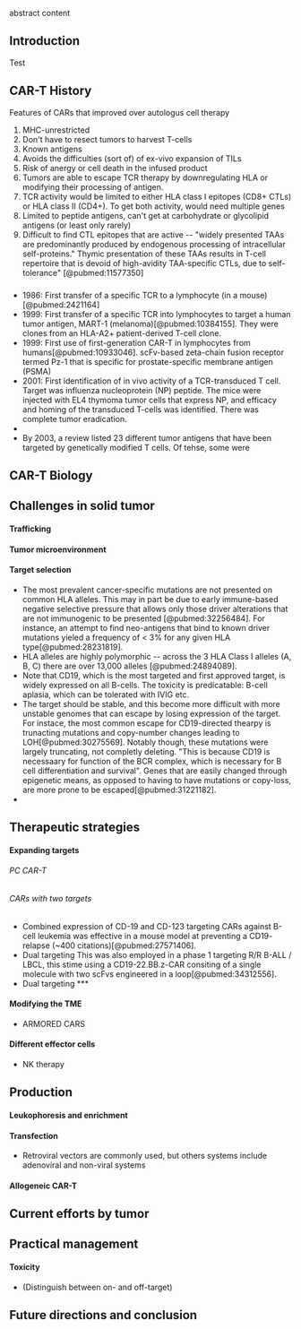 abstract content

## Introduction
Test
## CAR-T History

Features of CARs that improved over autologus cell therapy
1. MHC-unrestricted
2. Don't have to resect tumors to harvest T-cells
3. Known antigens
4. Avoids the difficulties (sort of) of ex-vivo expansion of TILs
5. Risk of anergy or cell death in the infused product
6. Tumors are able to escape TCR therapy by downregulating HLA or modifying their processing of antigen.
7. TCR activity would be limited to either HLA class I epitopes (CD8+ CTLs) or HLA class II (CD4+). To get both activity, would need multiple genes
8. Limited to peptide antigens, can't get at carbohydrate or glycolipid antigens (or least only rarely)
9. Difficult to find CTL epitopes that are active -- "widely presented TAAs are predominantly produced by endogenous processing of intracellular self-proteins." Thymic presentation of these TAAs results in T-cell repertoire that is devoid of high-avidity TAA-specific CTLs, due to self-tolerance" [@pubmed:11577350]

### 

- 1986: First transfer of a specific TCR to a lymphocyte (in a mouse)[@pubmed:2421164]
- 1999: First transfer of a specific TCR into lymphocytes to target a human tumor antigen, MART-1 (melanoma)[@pubmed:10384155]. They were clones from an HLA-A2+ patient-derived T-cell clone.
- 1999: First use of first-generation CAR-T in lymphocytes from humans[@pubmed:10933046]. scFv-based zeta-chain fusion receptor termed Pz-1 that is specific for prostate-specific membrane antigen (PSMA)
- 2001: First identification of in vivo activity of a TCR-transduced T cell. Target was influenza nucleoprotein (NP) peptide. The mice were injected with EL4 thymoma tumor cells that express NP, and efficacy and homing of the transduced T-cells was identified. There was complete tumor eradication.
-
- By 2003, a review listed 23 different tumor antigens that have been targeted by genetically modified T cells. Of tehse, some were

## CAR-T Biology






## Challenges in solid tumor

#### Trafficking

#### Tumor microenvironment

#### Target selection

- The most prevalent cancer-specific mutations are not presented on common HLA alleles. This may in part be due to early immune-based negative selective pressure that allows only those driver alterations that are not immunogenic to be presented [@pubmed:32256484]. For instance, an attempt to find neo-antigens that bind to known driver mutations yieled a frequency of < 3% for any given HLA type[@pubmed:28231819].
- HLA alleles are highly polymorphic -- across the 3 HLA Class I alleles (A, B, C) there are over 13,000 alleles [@pubmed:24894089].
- Note that CD19, which is the most targeted and first approved target, is widely expressed on all B-cells. The toxicity is predicatable: B-cell aplasia, which can be tolerated with IVIG etc.
- The target should be stable, and this become more difficult with more unstable genomes that can escape by losing expression of the target. For instace, the most common escape for CD19-directed thearpy is trunacting mutations and copy-number changes leading to LOH[@pubmed:30275569]. Notably though, these mutations were largely truncating, not completly deleting. "This is because CD19 is necessaary for function of the BCR complex, which is necessary for B cell differentiation and survival". Genes that are easily changed through epigenetic means, as opposed to having to have mutations or copy-loss, are more prone to be escaped[@pubmed:31221182].
- 

## Therapeutic strategies

#### Expanding targets

###### PC CAR-T

###### CARs with two targets
- Combined expression of CD-19 and CD-123 targeting CARs against B-cell leukemia was effective in a mouse model at preventing a CD19- relapse (~400 citations)[@pubmed:27571406].
- Dual targeting This was also employed in a phase 1 targeting R/R B-ALL / LBCL, this stime using a CD19-22.BB.z-CAR consiting of a single molecule with two scFvs engineered in a loop[@pubmed:34312556].
- Dual targeting ***

#### Modifying the TME
- ARMORED CARS

#### Different effector cells
- NK therapy 


## Production

#### Leukophoresis and enrichment
#### Transfection
- Retroviral vectors are commonly used, but others systems include adenoviral and non-viral systems
#### Allogeneic CAR-T


## Current efforts by tumor

## Practical management

#### Toxicity
- (Distinguish between on- and off-target)

## Future directions and conclusion



